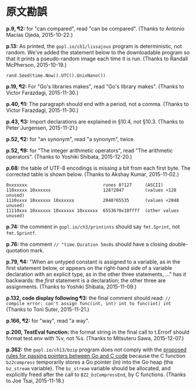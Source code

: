 # 原文勘誤

**p.9, ¶2:** for "can compared", read "can be compared".
    (Thanks to Antonio Macías Ojeda, 2015-10-22.)

**p.13:** As printed, the <code>gopl.io/ch1/lissajous</code> program
is deterministic, not random.  We've added the statement below to
the downloadable program so that it prints a pseudo-random image
each time it is run. (Thanks to Randall McPherson, 2015-10-19.)

`rand.Seed(time.Now().UTC().UnixNano())`

**p.19, ¶2:** For "Go's libraries makes", read "Go's library makes". (Thanks to Victor Farazdagi, 2015-11-30.)

**p.40, ¶1:** The paragraph should end with a period, not a comma. (Thanks to Victor Farazdagi, 2015-11-30.)

**p.43, ¶3:** Import declarations are explained in §10.4, not §10.3. (Thanks to Peter Jurgensen, 2015-11-21.)

**p.52, ¶2:** for "an synonym", read "a synonym", twice.

**p.52, ¶9:** for "The integer arithmetic operators", read "The arithmetic operators". (Thanks to Yoshiki Shibata, 2015-12-20.)

**p.68:** the table of UTF-8 encodings is missing a bit from each first byte.
The corrected table is shown below.  (Thanks to Akshay Kumar, 2015-11-02.)
  
```
0xxxxxxx                             runes 0?127     (ASCII)
110xxxxx 10xxxxxx                    128?2047        (values <128 unused)
1110xxxx 10xxxxxx 10xxxxxx           2048?65535      (values <2048 unused)
11110xxx 10xxxxxx 10xxxxxx 10xxxxxx  65536?0x10ffff  (other values unused)
```

**p.74:** the comment in <code>gopl.io/ch3/printints</code> should say
`fmt.Sprint`, not `fmt.Sprintf`.


**p.76:** the comment `// "time.Duration 5ms0s` should have a closing double-quotation mark.


**p.79, ¶4:** "When an untyped constant is
assigned to a variable, as in the first statement below, or
appears on the right-hand side of a variable declaration with an
explicit type, as in the other three statements, ..." has it backwards:
the <i>first</i>
statement is a declaration; the other three are assignments.
(Thanks to Yoshiki Shibata, 2015-11-09.)

**p.132, code display following ¶3:** the final comment should read:
`// compile error: can't assign func(int, int) int to func(int) int`
(Thanks to Toni Suter, 2015-11-21.)

**p.166, ¶2:** for "way", read "a way".

**p.200, TestEval function:** the format string in the final call to t.Errorf should format test.env with %v, not %s. (Thanks to Mitsuteru Sawa, 2015-12-07.)

**p.362:** the `gopl.io/ch13/bzip` program does not comply with the [proposed rules for passing pointers between Go and C code](https://github.com/golang/proposal/blob/master/design/12416-cgo-pointers.md) because the C function `bz2compress` temporarily stores a Go pointer (in) into the Go heap (the `bz_stream` variable). The `bz_stream` variable should be allocated, and explicitly freed after the call to `BZ2_bzCompressEnd`, by C functions. (Thanks to Joe Tsai, 2015-11-18.)